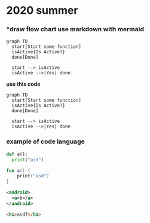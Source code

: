 # 2020 summer


### *draw flow chart use markdown with mermaid
```mermaid
graph TD
  start[Start some function]
  isActive{Is Active?}
  done[Done]
  
  start --> isActive
  isActive -->|Yes| done
```

**use this code**

```
graph TD
  start[Start some function]
  isActive{Is Active?}
  done[Done]
  
  start --> isActive
  isActive -->|Yes| done
```
### example of code language ###
```python
def a():
  print("asd")
```

```kotlin
fun a() {
    print("asd")
}
```

```xml
<android>
  <a>b</a>
</android>
```

```html
<h1>asdf</h1>
```

